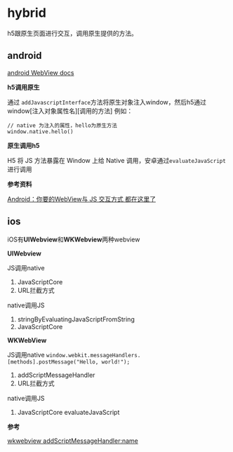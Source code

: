 # hybrid
h5跟原生页面进行交互，调用原生提供的方法。

## android
[android WebView docs](https://developer.android.com/reference/android/webkit/WebView#addJavascriptInterface(java.lang.Object,%20java.lang.String))

**h5调用原生**

通过 ```addJavascriptInterface```方法将原生对象注入window，然后h5通过window[注入对象属性名][调用的方法]
例如：
```
// native 为注入的属性，hello为原生方法
window.native.hello()
```

**原生调用h5**

H5 将 JS 方法暴露在 Window 上给 Native 调用，安卓通过```evaluateJavaScript```进行调用

**参考资料**

[Android：你要的WebView与 JS 交互方式 都在这里了](https://blog.csdn.net/carson_ho/article/details/64904691)

## ios
iOS有**UIWebview**和**WKWebview**两种webview

**UIWebview**

JS调用native
1. JavaScriptCore
2.  URL拦截方式


native调用JS
1.  stringByEvaluatingJavaScriptFromString
2. JavaScriptCore


**WKWebView**

JS调用native `window.webkit.messageHandlers.[methods].postMessage("Hello, world!");`
1. addScriptMessageHandler
2. URL拦截方式

native调用JS
1. JavaScriptCore evaluateJavaScript

**参考**

[wkwebview addScriptMessageHandler:name](https://developer.apple.com/documentation/webkit/wkusercontentcontroller/1537172-addscriptmessagehandler?language=objc)

